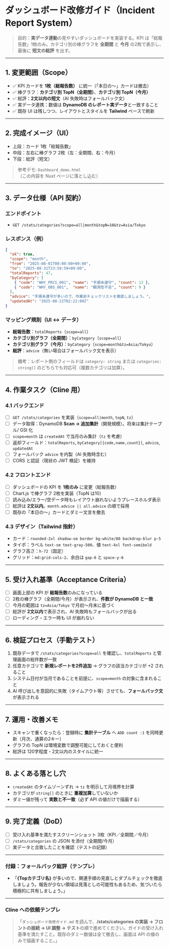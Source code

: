 # ダッシュボード改修ガイド（Incident Report System）

> 目的：**実データ連動**の見やすいダッシュボードを実装する。KPI は「総報告数」1枚のみ。カテゴリ別の棒グラフを **全期間** と **今月** の2枚で表示し、最後に **短文の総評** を出す。

---

## 1. 変更範囲（Scope）
- ✅ KPI カードを **1枚（総報告数）** に統一（「本日の〜」カードは撤去）
- ✅ 棒グラフ：**カテゴリ別 TopN（全期間）**、**カテゴリ別 TopN（今月）**
- ✅ 総評：**2文以内の短文**（AI 失敗時はフォールバック文）
- ✅ 実データ連携：数値は **DynamoDB のレポート実データ**と一致すること
- ✅ 既存 UI は残しつつ、レイアウトとスタイルを **Tailwind** ベースで刷新

---

## 2. 完成イメージ（UI）
- 上段：カード 1枚「総報告数」
- 中段：左右に棒グラフ 2枚（左：全期間、右：今月）
- 下段：総評（短文）

> 参考デモ: `Dashboard_demo.html` （この内容を Nuxt ページに落とし込む）

---

## 3. データ仕様（API 契約）
### エンドポイント
- `GET /stats/categories?scope=all|month&topN=10&tz=Asia/Tokyo`

### レスポンス（例）
```json
{
  "ok": true,
  "scope": "month",
  "from": "2025-08-01T00:00:00+09:00",
  "to": "2025-08-31T23:59:59+09:00",
  "totalReports": 47,
  "byCategory": [
    { "code": "WHY_PRCS_001", "name": "手順未遵守", "count": 12 },
    { "code": "WHY_OBS_001",  "name": "観測性不足", "count": 9 }
  ],
  "advice": "手順未遵守が多いので、作業前チェックリストを徹底しましょう。",
  "updatedAt": "2025-08-22T02:22:00Z"
}
```

### マッピング規則（UI ↔ データ）
- **総報告数**：`totalReports`（`scope=all`）
- **カテゴリ別グラフ（全期間）**：`byCategory`（`scope=all`）
- **カテゴリ別グラフ（今月）**：`byCategory`（`scope=month&tz=Asia/Tokyo`）
- **総評**：`advice`（無い場合はフォールバック文を表示）

> 備考：レポート側のフィールドは `category: string` または `categories: string[]` のどちらでも対応可（複数カテゴリは加算）。

---

## 4. 作業タスク（Cline 用）
### 4.1 バックエンド
- [ ] `GET /stats/categories` を実装（`scope=all|month`, `topN`, `tz`）
- [ ] データ取得：DynamoDB **Scan → 追加集計**（開発規模）。将来は集計テーブル/ GSI 化
- [ ] `scope=month` は `createdAt` で当月のみ集計（`tz` を考慮）
- [ ] 返却フィールド：`totalReports`, `byCategory[{code,name,count}]`, `advice`, `updatedAt`
- [ ] フォールバック `advice` を内製（AI 失敗時含む）
- [ ] CORS と認証（現状の JWT 検証）を維持

### 4.2 フロントエンド
- [ ] ダッシュボードの KPI を **1枚のみ** に変更（総報告数）
- [ ] Chart.js で棒グラフ 2枚を実装（TopN は10）
- [ ] 読み込み/エラー/空データ時もレイアウト崩れないようプレースホルダ表示
- [ ] 総評は **2文以内**。`month.advice || all.advice` の順で採用
- [ ] 既存の「本日の〜」カードとダミー文言を撤去

### 4.3 デザイン（Tailwind 指針）
- カード：`rounded-2xl shadow-sm border bg-white/80 backdrop-blur p-5`
- タイポ：ラベル `text-sm text-gray-500`、値 `text-4xl font-semibold`
- グラフ高さ：`h-72`（固定）
- グリッド：`md:grid-cols-2`、余白は `gap-6` と `space-y-6`

---

## 5. 受け入れ基準（Acceptance Criteria）
- [ ] 画面上部の KPI が **総報告数**のみになっている
- [ ] 2枚の棒グラフ（全期間/今月）が表示され、**件数が DynamoDB と一致**
- [ ] 今月の範囲は `tz=Asia/Tokyo` で月初〜月末に基づく
- [ ] 総評が **2文以内**で表示され、AI 失敗時もフォールバックが出る
- [ ] ローディング・エラー時も UI が崩れない

---

## 6. 検証プロセス（手動テスト）
1. 既存データで `/stats/categories?scope=all` を確認し、`totalReports` と管理画面の総件数が一致
2. 任意カテゴリで **新規レポートを2件追加** → グラフの該当カテゴリが +2 されること
3. システム日付が当月であることを前提に、`scope=month` の対象に含まれること
4. AI 呼び出しを意図的に失敗（タイムアウト等）させても、**フォールバック文**が表示される

---

## 7. 運用・改善メモ
- スキャンで重くなったら：登録時に **集計テーブル** へ `ADD count :1` を同時更新（月次、通算の2キー）
- グラフの TopN は環境変数で調整可能にしておくと便利
- 総評は 120字程度・2文以内のスタイルに統一

---

## 8. よくある落とし穴
- `createdAt` のタイムゾーンずれ → `tz` を明示して月境界を計算
- カテゴリが `string[]` のときに **重複加算**していないか
- ダミー値が残って **実数と不一致**（必ず API の値だけで描画する）

---

## 9. 完了定義（DoD）
- [ ] 受け入れ基準を満たすスクリーンショット 3枚（KPI／全期間／今月）
- [ ] `/stats/categories` の JSON を添付（全期間/今月）
- [ ] 実データと合致したことを確認（テストの記録）

---

### 付録：フォールバック総評（テンプレ）
- 「**{Topカテゴリ名}** が多いので、関連手順の見直しとダブルチェックを徹底しましょう。報告が少ない領域は見落としの可能性もあるため、気づいたら積極的に共有しましょう。」

---

### Cline への依頼テンプレ
> 「`ダッシュボード改修ガイド.md` を読んで、**/stats/categories の実装 → フロントの接続 → UI 調整 → テスト**の順で進めてください。ガイドの受け入れ基準を満たすこと。既存のダミー数値は全て撤去し、画面は API の値のみで描画すること。」

